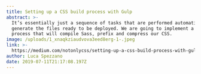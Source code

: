 ```yaml
---
title: Setting up a CSS build process with Gulp
abstract: >-
  It’s essentially just a sequence of tasks that are performed automatically and
  generate the files ready to be deployed. We are going to implement a CSS build
  process that will compile Sass, prefix and compress our CSS.
image: /uploads/1_xnaqkziaudvova3eed8erg-1-.jpeg
link: >-
  https://medium.com/notonlycss/setting-up-a-css-build-process-with-gulp-f4fca4b90148?source=friends_link&sk=030eafe1385c92fd6902425d8ac567b9
author: Luca Spezzano
date: 2019-07-11T21:17:08.197Z
---
```


